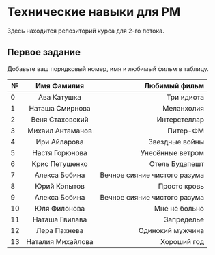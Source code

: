 # Технические навыки для PM
Здесь находится репозиторий курса для 2-го потока. 

## Первое задание

Добавьте ваш порядковый номер, имя и любимый фильм в таблицу.

| № | Имя Фамилия     | Любимый фильм                          |
| - |:---------------:| --------------------------------------:|
| 0 | Ава Катушка     | Три идиота                             |
| 1 | Наташа Смирнова | Меланхолия                             |
| 2 | Веня Стаховский | Интерстеллар                           |
| 3 | Михаил Антаманов| Питер-ФМ                               |
| 4 | Ири Айларова    | Звездные войны                         |
| 5 | Настя Горюнова  | Унесённые ветром                       |
| 6 | Крис Петушенко  | Отель Будапешт                         |
| 7 | Алекса Бобина   | Вечное сияние чистого разума           |
| 8 | Юрий Копытов    | Просто кровь                           |
| 9 | Алекса Бобина   | Вечное сияние чистого разума           |
|10 | Юля Филонова    | Мне не больно                          |
|11 | Наташа Гвилава  | Запределье                             |
|12 | Лера Пахнева    | Одинокий мужчина                       |
|13 |Наталия Михайлова| Хороший год                            |
